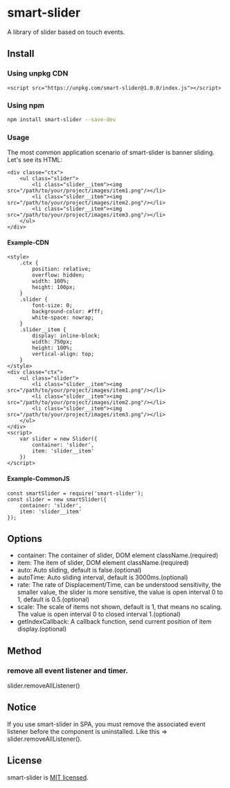 # smart-slider
A library of slider based on touch events.

## Install
### Using unpkg CDN
```
<script src="https://unpkg.com/smart-slider@1.0.0/index.js"></script>
```
### Using npm

```bash
npm install smart-slider --save-dev
```
### Usage
The most common application scenario of smart-slider is banner sliding. Let's see its HTML:
```
<div classe="ctx">
    <ul class="slider">
        <li class="slider__item"><img src="/path/to/your/project/images/item1.png"/></li>
        <li class="slider__item"><img src="/path/to/your/project/images/item2.png"/></li>
        <li class="slider__item"><img src="/path/to/your/project/images/item3.png"/></li>
    </ul>
</div>
```
#### Example-CDN
```
<style>
    .ctx {
        position: relative;
    	overflow: hidden;
    	width: 100%;
        height: 100px;
    }
    .slider {
        font-size: 0;
        background-color: #fff;
        white-space: nowrap;
    }
    .slider__item {
        display: inline-block;
        width: 750px;
        height: 100%;
        vertical-align: top;
    }
</style>
<div classe="ctx">
    <ul class="slider">
        <li class="slider__item"><img src="/path/to/your/project/images/item1.png"/></li>
        <li class="slider__item"><img src="/path/to/your/project/images/item2.png"/></li>
        <li class="slider__item"><img src="/path/to/your/project/images/item3.png"/></li>
    </ul>
</div>
<script>
    var slider = new Slider({
        container: 'slider',
        item: 'slider__item'
    })
</script>
```
#### Example-CommonJS
```
const smartSlider = require('smart-slider');
const slider = new smartSlider({
    container: 'slider',
    item: 'slider__item'
});
```

## Options
- container: The container of slider, DOM element className.(required)
- item: The item of slider, DOM element className.(required)
- auto: Auto sliding, default is false.(optional)
- autoTime: Auto sliding interval, default is 3000ms.(optional)
- rate: The rate of Displacement/Time, can be understood sensitivity, the smaller value, the slider is more sensitive, the value is open interval 0 to 1, default is 0.5.(optional)
- scale: The scale of items not shown, default is 1, that means no scaling. The value is open interval 0 to closed interval 1.(optional)
- getIndexCallback: A callback function, send current position of item display.(optional)

## Method
### remove all event listener and timer.
slider.removeAllListener()

## Notice
If you use smart-slider in SPA, you must remove the associated event listener before the component is uninstalled. Like this => slider.removeAllListener().

## License
smart-slider is [MIT licensed](https://github.com/AmoyDreamer/smart-slider/blob/master/LICENSE).

